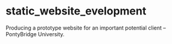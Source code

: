 # static_website_evelopment
Producing a prototype website for an important potential client – PontyBridge University.
